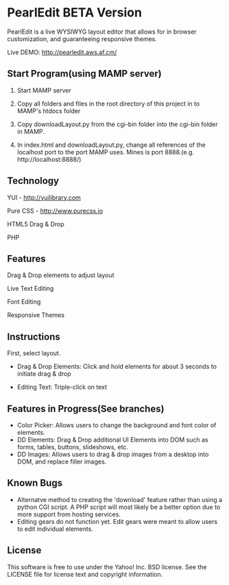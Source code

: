 PearlEdit BETA Version
======================

PearlEdit is a live WYSIWYG layout editor that allows for in browser customization, and guaranteeing responsive themes.


Live DEMO: http://pearledit.aws.af.cm/


Start Program(using MAMP server)
--------------------------------

1. Start MAMP server

2. Copy all folders and files in the root directory of this project in to MAMP's htdocs folder  

3. Copy downloadLayout.py from the cgi-bin folder into the cgi-bin folder in MAMP.

4. In index.html and downloadLayout.py, change all references of the localhost port to the port MAMP uses. Mines is port 8888.(e.g. http://localhost:8888/)


Technology
----------
YUI - http://yuilibrary.com

Pure CSS - http://www.purecss.io

HTML5 Drag & Drop

PHP

Features
--------

Drag & Drop elements to adjust layout

Live Text Editing

Font Editing

Responsive Themes


Instructions
------------

First, select layout. 

- Drag & Drop Elements: Click and hold elements for about 3 seconds to initiate drag & drop

- Editing Text: Triple-click on text


Features in Progress(See branches)
----------------------------------

- Color Picker: Allows users to change the background and font color of elements.
- DD Elements: Drag & Drop additional UI Elements into DOM such as forms, tables, buttons, slideshows, etc.
- DD Images: Allows users to drag & drop images from a desktop into DOM, and replace filler images.


Known Bugs
----------

- Alternatve method to creating the 'download' feature rather than using a python CGI script. A PHP script will most likely be a better option due to more support from hosting services.
- Editing gears do not function yet. Edit gears were meant to allow users to edit individual elements.


License
-------
This software is free to use under the Yahoo! Inc. BSD license. See the LICENSE file for license text and copyright information.
